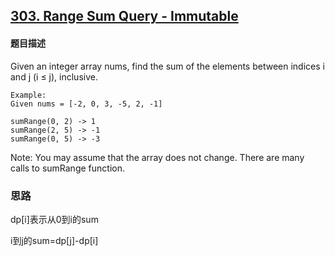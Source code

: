

## [303. Range Sum Query - Immutable](https://leetcode-cn.com/problems/range-sum-query-immutable/)

#### 题目描述

Given an integer array nums, find the sum of the elements between indices i and j (i ≤ j), inclusive.

```
Example:
Given nums = [-2, 0, 3, -5, 2, -1]

sumRange(0, 2) -> 1
sumRange(2, 5) -> -1
sumRange(0, 5) -> -3
```

Note:
You may assume that the array does not change.
There are many calls to sumRange function.


### 思路

dp[i]表示从0到i的sum

i到j的sum=dp[j]-dp[i]